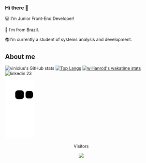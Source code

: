 ### Hi there 👋

<!--
**0almeida/0almeida** is a ✨ _special_ ✨ repository because its `README.md` (this file) appears on your GitHub profile.

Here are some ideas to get you started:

- 🔭 I’m currently working on ...
- 🌱 I’m currently learning ...
- 👯 I’m looking to collaborate on ...
- 🤔 I’m looking for help with ...
- 💬 Ask me about ...
- 📫 How to reach me: ...
- 😄 Pronouns: ...
- ⚡ Fun fact: ...
-->
:computer: I'm Junior Front-End Developer!

:house_with_garden: I’m from Brazil.

:books:I'm currently a student of systems analysis and development.

## About me
![vinicius's GitHub stats](https://github-readme-stats.vercel.app/api?username=0almeida&show_icons=true&theme=midnight-purple)
[![Top Langs](https://github-readme-stats.vercel.app/api/top-langs/?username=0almeida&layout=compact&theme=midnight-purple)](https://github.com/0almeida/github-readme-stats)
[![willianrod's wakatime stats](https://github-readme-stats.vercel.app/api/wakatime?username=willianrod&theme=midnight-purple)](https://github.com/0almeida/github-readme-stats)
![linkedin 23](https://user-images.githubusercontent.com/73404432/144768629-b1d00ca9-c9cc-4c22-b7a3-885cf9b87a99.png)
 
![Snake animation](https://github.com/0almeida/0almeida/blob/output/github-contribution-grid-snake.svg)
<p align="center"> Visitors</p>
<p align="center">   <img alingn="center" src="https://profile-counter.glitch.me/0almeida/count.svg" /></p>

